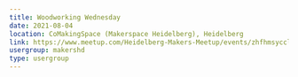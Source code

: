 ```yaml
---
title: Woodworking Wednesday
date: 2021-08-04
location: CoMakingSpace (Makerspace Heidelberg), Heidelberg
link: https://www.meetup.com/Heidelberg-Makers-Meetup/events/zhfhmsycclbgb/
usergroup: makershd
type: usergroup
---
```

